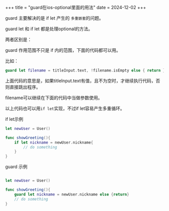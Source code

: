 +++
title = "guard在ios-optional里面的用法"
date = 2024-12-02
+++

guard 主要解决的是 if let 产生的 `多重嵌套`的问题。

guard let 和 if let 都是处理optional的方法。

两者区别是：

guard 作用范围不只是 if 内的范围，下面的代码都可以用。

比如：

```swift
guard let filename = titleInput.text, !filename.isEmpty else { return }
```

上面代码的意思是，如果titleInput.text有值，且不为空时，才继续执行代码，否则直接跳出程序。

filename可以继续在下面的代码中当做参数使用。

以上代码也可以用`if let`实现，不过if let容易产生多重循环。

if let示例

```swift
let newUser = User()

func showGreeting(){
    if let nickname = newUser.nickname{
        // do something
    }
}
```

guard 示例

```swift

let newUser = User()

func showGreeting(){
    guard let nickname = newUser.nickname else {return}
    // do something
}
```
